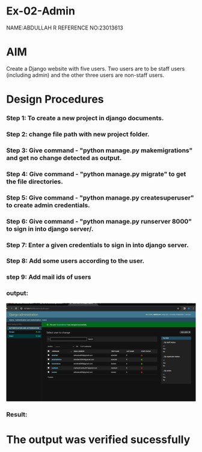 # Ex-02-Admin
NAME:ABDULLAH R 
REFERENCE NO:23013613

# AIM
Create a Django website with five users. Two users are to be staff users (including admin) and the other three users are non-staff users.


# Design Procedures

### Step 1: To create a new project in django documents.
### Step 2: change file path with new project folder.
### Step 3: Give command - "python manage.py makemigrations" and get no change detected as output.
### Step 4: Give command - "python manage.py migrate" to get the file directories.
### Step 5: Give command - "python manage.py createsuperuser" to create admin credentials.
### Step 6: Give command - "python manage.py runserver 8000" to sign in into django server/.
### Step 7: Enter a given credentials to sign in into django server.
### Step 8: Add some users according to the user.
### step 9: Add mail ids of users 


### output:
![Alt image](/helo.png.png)

### Result:
The output was verified sucessfully
=======




